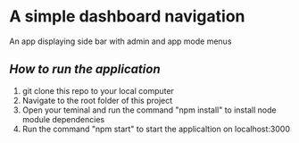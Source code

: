 # A simple dashboard navigation
An app displaying side bar with admin and app mode menus
##  *How to run the application*
1. git clone this repo to your local computer
2. Navigate to the root folder of this project
3. Open your teminal and run the command "npm install" to install node module dependencies
4. Run the command "npm start" to start the applicaltion on localhost:3000
